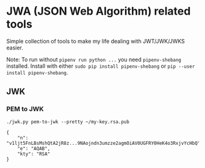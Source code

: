 # JWA (JSON Web Algorithm) related tools

Simple collection of tools to make my life dealing with JWT/JWK/JWKS easier.

Note: To run without `pipenv run python ...` you need `pipenv-shebang` installed. Install with either `sudo pip install pipenv-shebang` or `pip --user install pipenv-shebang`.

## JWK

### PEM to JWK

`./jwk.py pem-to-jwk --pretty ~/my-key.rsa.pub`

```
{
    "n": "v1ljt5FnLBsMshQtA2jR8z...9NAojndn3umzze2agmOiAV0UGFRY0HeK4o3RxjvYcHbQ",
    "e": "AQAB",
    "kty": "RSA"
}
```
